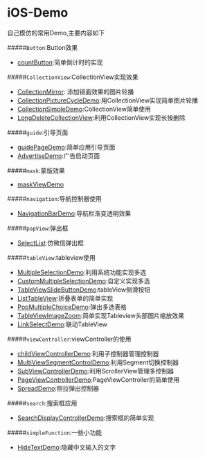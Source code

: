 # iOS-Demo
自己模仿的常用Demo,主要内容如下

#####`Button`:Button效果
* [countButton](Button/countButton/README.md):简单倒计时的实现  

#####`CollectionView`:CollectionView实现效果
* [CollectionMirror](CollectionView/CollectionMirror/README.md):
添加镜面效果的图片轮播  
* [CollectionPictureCycleDemo](CollectionView/CollectionPictureCycleDemo/README.md):用CollectionView实现简单图片轮播
* [CollectionSimpleDemo](CollectionView/CollectionSimpleDemo/README.md):CollectionView简单使用
* [LongDeleteCollectionView](CollectionView/LongDeleteCollectionView/README.md):利用CollectionView实现长按删除

#####`guide`:引导页面  
* [guidePageDemo](guide/guidePageDemo/README.md):简单应用引导页面
* [AdvertiseDemo](guide/AdvertiseDemo/README.md):广告启动页面

#####`mask`:蒙版效果
* [maskViewDemo](mask/maskViewDemo/README.md)

#####`navigation`:导航控制器使用

* [NavigationBarDemo](navigation/NavigationBarDemo/README.md):导航栏渐变透明效果

#####`popView`:弹出框
* [SelectList](popView/SelectList/README.md):仿微信弹出框

#####`tableView`:tableview使用
* [MultipleSelectionDemo](tableView/MultipleSelectionDemo/README.md):利用系统功能实现多选
* [CustomMultipleSelectionDemo](tableView/CustomMultipleSelectionDemo/README.md):自定义实现多选
* [TableViewSlideButtonDemo](tableView/TableViewSlideButtonDemo/README.md):tableView侧滑按钮
* [ListTableView](tableView/ListTableView/README.md):折叠表单的简单实现  
* [PopMultipleChoiceDemo](tableView/PopMultipleChoiceDemo/README.md):弹出多选表格
* [TableViewImageZoom](tableView/TableViewImageZoom/README.md):简单实现Tableview头部图片缩放效果
* [LinkSelectDemo](tableView/LinkSelectDemo/README.md):联动TableView

#####`viewController`:viewController的使用
* [childViewControllerDemo](viewController/childViewControllerDemo/README.md):利用子控制器管理控制器
* [MultiViewSegmentControlDemo](viewController/MultiViewSegmentControlDemo/README.md):利用Segment切换控制器
* [SubViewControllerDemo](viewController/SubViewControllerDemo/README.md):利用ScrollerView管理多控制器
* [PageViewControllerDemo](viewController/PageViewControllerDemo/README.md):PageViewController的简单使用
* [SpreadDemo](viewController/SpreadDemo/README.md):侧拉弹出控制器

#####`search`:搜索框应用
* [SearchDisplayControllerDemo](search/SearchDisplayControllerDemo/README.md):搜索框的简单实现

#####`simpleFunction`:一些小功能
* [HideTextDemo](simpleFunction/HideTextDemo/README.md):隐藏中文输入的文字



